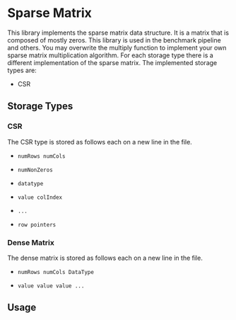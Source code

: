 # Sparse Matrix
This library implements the sparse matrix data structure. It is a matrix that is composed of mostly zeros. This library is used in the benchmark pipeline and others. You may overwrite the multiply function to implement your own sparse matrix multiplication algorithm.
For each storage type there is a different implementation of the sparse matrix. The implemented storage types are:
- CSR

## Storage Types
### CSR
The CSR type is stored as follows each on a new line in the file.
-     numRows numCols
-     numNonZeros
-     datatype
-     value colIndex
-     ...
-     row pointers

### Dense Matrix
The dense matrix is stored as follows each on a new line in the file.
-     numRows numCols DataType
-     value value value ...

## Usage    
